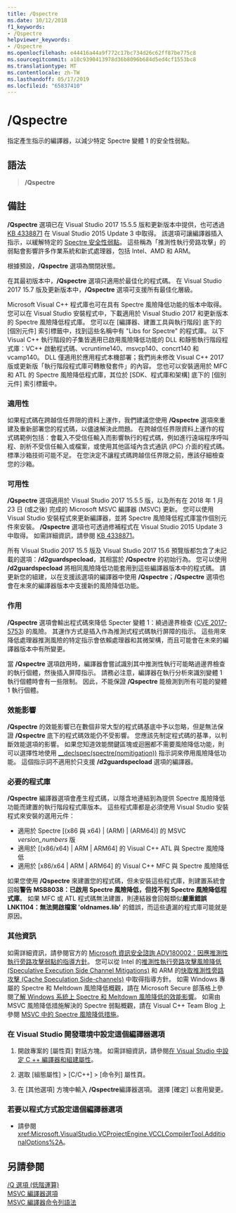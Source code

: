 ```yaml
---
title: /Qspectre
ms.date: 10/12/2018
f1_keywords:
- /Qspectre
helpviewer_keywords:
- /Qspectre
ms.openlocfilehash: e44416a44a9f772c17bc734d26c62ff87be775c8
ms.sourcegitcommit: a10c9390413978d36b8096b684d5ed4cf1553bc8
ms.translationtype: MT
ms.contentlocale: zh-TW
ms.lasthandoff: 05/17/2019
ms.locfileid: "65837410"
---
```

# <a name="qspectre"></a>/Qspectre

指定產生指示的編譯器，以減少特定 Spectre 變體 1 的安全性弱點。

## <a name="syntax"></a>語法

> **/Qspectre**

## <a name="remarks"></a>備註

**/Qspectre** 選項已在 Visual Studio 2017 15.5.5 版和更新版本中提供，也可透過 [KB 4338871](https://support.microsoft.com/help/4338871/visual-studio-2015-update-3-spectre-variant-1-toolset-qspectre) 在 Visual Studio 2015 Update 3 中取得。 該選項可讓編譯器插入指示，以緩解特定的 [Spectre 安全性弱點](https://spectreattack.com/spectre.pdf)。 這些稱為「推測性執行旁路攻擊」的弱點會影響許多作業系統和新式處理器，包括 Intel、AMD 和 ARM。

根據預設，**/Qspectre** 選項為關閉狀態。

在其最初版本中，**/Qspectre** 選項只適用於最佳化的程式碼。 在 Visual Studio 2017 15.7 版及更新版本中，**/Qspectre** 選項可支援所有最佳化層級。

Microsoft Visual C++ 程式庫也可在具有 Spectre 風險降低功能的版本中取得。 您可以在 Visual Studio 安裝程式中，下載適用於 Visual Studio 2017 和更新版本的 Spectre 風險降低程式庫。 您可以在 [編譯器、建置工具與執行階段] 底下的 [個別元件] 索引標籤中，找到這些名稱中有 "Libs for Spectre" 的程式庫。 以下 Visual C++ 執行階段的子集皆適用已啟用風險降低功能的 DLL 和靜態執行階段程式庫：VC++ 啟動程式碼、vcruntime140、msvcp140、concrt140 和 vcamp140。 DLL 僅適用於應用程式本機部署；我們尚未修改 Visual C++ 2017 版或更新版「執行階段程式庫可轉散發套件」的內容。 您也可以安裝適用於 MFC 和 ATL 的 Spectre 風險降低程式庫，其位於 [SDK、程式庫和架構] 底下的 [個別元件] 索引標籤中。

### <a name="applicability"></a>適用性

如果程式碼在跨越信任界限的資料上運作，我們建議您使用 **/Qspectre** 選項來重建及重新部署您的程式碼，以儘速解決此問題。 在跨越信任界限資料上運作的程式碼範例包括：會載入不受信任輸入而影響執行的程式碼，例如進行遠端程序呼叫程、剖析不受信任輸入或檔案，或使用其他區域內含式通訊 (IPC) 介面的程式碼。 標準沙箱技術可能不足。 在您決定不讓程式碼跨越信任界限之前，應該仔細檢查您的沙箱。

### <a name="availability"></a>可用性

**/Qspectre** 選項適用於 Visual Studio 2017 15.5.5 版，以及所有在 2018 年 1 月 23 日 (或之後) 完成的 Microsoft MSVC 編譯器 (MSVC) 更新。 您可以使用 Visual Studio 安裝程式來更新編譯器，並將 Spectre 風險降低程式庫當作個別元件來安裝。 **/Qspectre** 選項也可透過修補程式在 Visual Studio 2015 Update 3 中取得。 如需詳細資訊，請參閱 [KB 4338871](https://support.microsoft.com/help/4338871)。

所有 Visual Studio 2017 15.5 版及 Visual Studio 2017 15.6 預覽版都包含了未記載的選項：**/d2guardspecload**，其相當於 **/Qspectre** 的初始行為。 您可以使用 **/d2guardspecload** 將相同風險降低功能套用到這些編譯器版本中的程式碼。 請更新您的組建，以在支援該選項的編譯器中使用 **/Qspectre**；**/Qspectre** 選項也會在未來的編譯器版本中支援新的風險降低功能。

### <a name="effect"></a>作用

**/Qspectre** 選項會輸出程式碼來降低 Specter 變體 1：繞過邊界檢查 ([CVE 2017-5753](https://nvd.nist.gov/vuln/detail/CVE-2017-5753)) 的風險。 其運作方式是插入作為推測式程式碼執行屏障的指示。 這些用來降低處理器推測風險的特定指示會依賴處理器和其微架構，而且可能會在未來的編譯器版本中有所變更。

當 **/Qspectre** 選項啟用時，編譯器會嘗試識別其中推測性執行可能略過邊界檢查的執行個體，然後插入屏障指示。 請務必注意，編譯器在執行分析來識別變體 1 執行個體時會有一些限制。 因此，不能保證 **/Qspectre** 能檢測到所有可能的變體 1 執行個體。

### <a name="performance-impact"></a>效能影響

**/Qspectre** 的效能影響已在數個非常大型的程式碼基底中予以忽略，但是無法保證 **/Qspectre** 底下的程式碼效能仍不受影響。 您應該先制定程式碼的基準，以判斷效能選項的影響。 如果您知道效能關鍵區塊或迴圈都不需要風險降低功能，則可以選擇性地使用 [__declspec(spectre(nomitigation))](../../cpp/spectre.md) 指示詞來停用風險降低功能。 這個指示詞不適用於只支援 **/d2guardspecload** 選項的編譯器。

### <a name="required-libraries"></a>必要的程式庫

**/Qspectre** 編譯器選項會產生程式碼，以隱含地連結到為提供 Spectre 風險降低功能而建置的執行階段程式庫版本。 這些程式庫都是必須使用 Visual Studio 安裝程式來安裝的選用元件：

- 適用於 Spectre \[(x86 與 x64) | (ARM) | (ARM64)] 的 MSVC *version_numbers* 版
- 適用於 \[(x86/x64) | ARM | ARM64] 的 Visual C++ ATL 與 Spectre 風險降低
- 適用於 \[x86/x64 | ARM | ARM64] 的 Visual C++ MFC 與 Spectre 風險降低

如果您使用 **/Qspectre** 來建置您的程式碼，但未安裝這些程式庫，則建置系統會回報**警告 MSB8038：已啟用 Spectre 風險降低，但找不到 Spectre 風險降低程式庫**。 如果 MFC 或 ATL 程式碼無法建置，則連結器會回報類似**嚴重錯誤 LNK1104：無法開啟檔案 'oldnames.lib'** 的錯誤，而這些遺漏的程式庫可能就是原因。

### <a name="additional-information"></a>其他資訊

如需詳細資訊，請參閱官方的 [Microsoft 資訊安全諮詢 ADV180002：因應推測性執行旁路攻擊弱點的指導方針](https://portal.msrc.microsoft.com/en-US/security-guidance/advisory/ADV180002)。 您可以從 Intel 的[推測性執行旁路攻擊風險降低 (Speculative Execution Side Channel Mitigations)](https://software.intel.com/sites/default/files/managed/c5/63/336996-Speculative-Execution-Side-Channel-Mitigations.pdf) 和 ARM 的[快取推測性旁路攻擊 (Cache Speculation Side-channels)](https://developer.arm.com/-/media/Files/pdf/Cache_Speculation_Side-channels.pdf) 中取得指導方針。 如需 Windows 專屬的 Spectre 和 Meltdown 風險降低概觀，請在 Microsoft Secure 部落格上參閱[了解 Windows 系統上 Spectre 和 Meltdown 風險降低的效能影響](https://cloudblogs.microsoft.com/microsoftsecure/2018/01/09/understanding-the-performance-impact-of-spectre-and-meltdown-mitigations-on-windows-systems/)。 如需由 MSVC 風險降低措施解決的 Spectre 弱點概觀，請在 Visual C++ Team Blog 上參閱 [MSVC 中的 Spectre 風險降低措施](https://blogs.msdn.microsoft.com/vcblog/2018/01/15/spectre-mitigations-in-msvc./)。

### <a name="to-set-this-compiler-option-in-the-visual-studio-development-environment"></a>在 Visual Studio 開發環境中設定這個編譯器選項

1. 開啟專案的 [屬性頁]  對話方塊。 如需詳細資訊，請參閱[在 Visual Studio 中設定 C ++ 編譯器和組建屬性](../working-with-project-properties.md)。

1. 選取 [組態屬性] > [C/C++] > [命令列] 屬性頁。

1. 在 [其他選項] 方塊中輸入 **/Qspectre**編譯器選項。 選擇 [確定] 以套用變更。

### <a name="to-set-this-compiler-option-programmatically"></a>若要以程式方式設定這個編譯器選項

- 請參閱 <xref:Microsoft.VisualStudio.VCProjectEngine.VCCLCompilerTool.AdditionalOptions%2A>。

## <a name="see-also"></a>另請參閱

[/Q 選項 (低階運算)](q-options-low-level-operations.md)<br/>
[MSVC 編譯器選項](compiler-options.md)<br/>
[MSVC 編譯器命令列語法](compiler-command-line-syntax.md)
